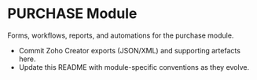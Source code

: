 # PURCHASE Module

Forms, workflows, reports, and automations for the purchase module.

- Commit Zoho Creator exports (JSON/XML) and supporting artefacts here.
- Update this README with module-specific conventions as they evolve.
